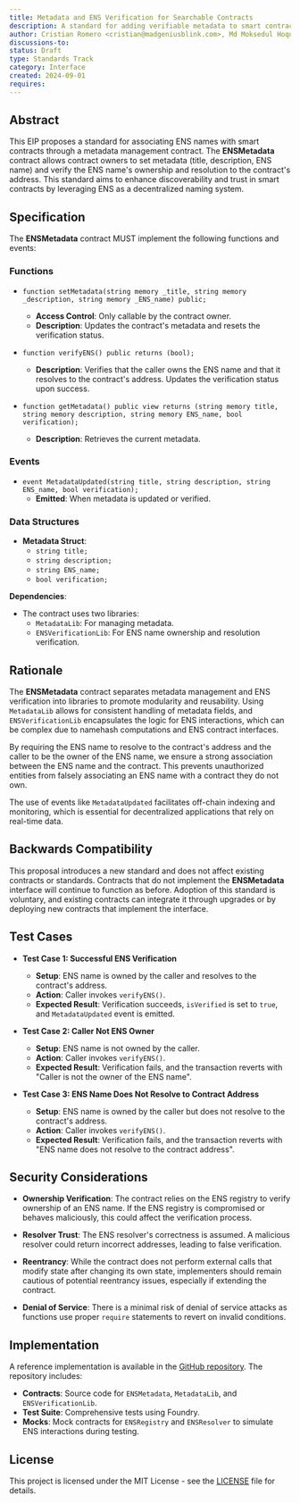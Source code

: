 ```yaml
---
title: Metadata and ENS Verification for Searchable Contracts
description: A standard for adding verifiable metadata to smart contracts, enabling enhanced searchability and trust through ENS-based verification.
author: Cristian Romero <cristian@madgeniusblink.com>, Md Moksedul Hoque (@uzzolsse) <uzzol.sse@gmail.com>,
discussions-to: 
status: Draft
type: Standards Track
category: Interface
created: 2024-09-01
requires: 
---
```



## Abstract

This EIP proposes a standard for associating ENS names with smart contracts through a metadata management contract. The **ENSMetadata** contract allows contract owners to set metadata (title, description, ENS name) and verify the ENS name's ownership and resolution to the contract's address. This standard aims to enhance discoverability and trust in smart contracts by leveraging ENS as a decentralized naming system.

## Specification

The **ENSMetadata** contract MUST implement the following functions and events:

### Functions

- `function setMetadata(string memory _title, string memory _description, string memory _ENS_name) public;`
  - **Access Control**: Only callable by the contract owner.
  - **Description**: Updates the contract's metadata and resets the verification status.

- `function verifyENS() public returns (bool);`
  - **Description**: Verifies that the caller owns the ENS name and that it resolves to the contract's address. Updates the verification status upon success.

- `function getMetadata() public view returns (string memory title, string memory description, string memory ENS_name, bool verification);`
  - **Description**: Retrieves the current metadata.

### Events

- `event MetadataUpdated(string title, string description, string ENS_name, bool verification);`
  - **Emitted**: When metadata is updated or verified.

### Data Structures

- **Metadata Struct**:
  - `string title;`
  - `string description;`
  - `string ENS_name;`
  - `bool verification;`

**Dependencies**:

- The contract uses two libraries:
  - `MetadataLib`: For managing metadata.
  - `ENSVerificationLib`: For ENS name ownership and resolution verification.


## Rationale

The **ENSMetadata** contract separates metadata management and ENS verification into libraries to promote modularity and reusability. Using `MetadataLib` allows for consistent handling of metadata fields, and `ENSVerificationLib` encapsulates the logic for ENS interactions, which can be complex due to namehash computations and ENS contract interfaces.

By requiring the ENS name to resolve to the contract's address and the caller to be the owner of the ENS name, we ensure a strong association between the ENS name and the contract. This prevents unauthorized entities from falsely associating an ENS name with a contract they do not own.

The use of events like `MetadataUpdated` facilitates off-chain indexing and monitoring, which is essential for decentralized applications that rely on real-time data.

## Backwards Compatibility

This proposal introduces a new standard and does not affect existing contracts or standards. Contracts that do not implement the **ENSMetadata** interface will continue to function as before. Adoption of this standard is voluntary, and existing contracts can integrate it through upgrades or by deploying new contracts that implement the interface.

## Test Cases

- **Test Case 1: Successful ENS Verification**
  - **Setup**: ENS name is owned by the caller and resolves to the contract's address.
  - **Action**: Caller invokes `verifyENS()`.
  - **Expected Result**: Verification succeeds, `isVerified` is set to `true`, and `MetadataUpdated` event is emitted.

- **Test Case 2: Caller Not ENS Owner**
  - **Setup**: ENS name is not owned by the caller.
  - **Action**: Caller invokes `verifyENS()`.
  - **Expected Result**: Verification fails, and the transaction reverts with "Caller is not the owner of the ENS name".

- **Test Case 3: ENS Name Does Not Resolve to Contract Address**
  - **Setup**: ENS name is owned by the caller but does not resolve to the contract's address.
  - **Action**: Caller invokes `verifyENS()`.
  - **Expected Result**: Verification fails, and the transaction reverts with "ENS name does not resolve to the contract address".

## Security Considerations

- **Ownership Verification**: The contract relies on the ENS registry to verify ownership of an ENS name. If the ENS registry is compromised or behaves maliciously, this could affect the verification process.

- **Resolver Trust**: The ENS resolver's correctness is assumed. A malicious resolver could return incorrect addresses, leading to false verification.

- **Reentrancy**: While the contract does not perform external calls that modify state after changing its own state, implementers should remain cautious of potential reentrancy issues, especially if extending the contract.

- **Denial of Service**: There is a minimal risk of denial of service attacks as functions use proper `require` statements to revert on invalid conditions.

## Implementation

A reference implementation is available in the [GitHub repository](https://github.com/your-repo/ensmetadata). The repository includes:

- **Contracts**: Source code for `ENSMetadata`, `MetadataLib`, and `ENSVerificationLib`.
- **Test Suite**: Comprehensive tests using Foundry.
- **Mocks**: Mock contracts for `ENSRegistry` and `ENSResolver` to simulate ENS interactions during testing.

## License

This project is licensed under the MIT License - see the [LICENSE](https://github.com/BloclabsHQ/ens-metadata-standard/blob/main/LICENSE) file for details.

